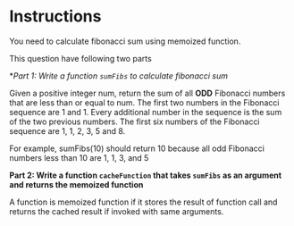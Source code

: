 # Instructions

You need to calculate fibonacci sum using memoized function.

This question have following two parts

**Part 1: Write a function `sumFibs` to calculate fibonacci sum*

Given a positive integer num, return the sum of all **ODD** Fibonacci
numbers that are less than or equal to num.
The first two numbers in the Fibonacci sequence are 1 and 1.
Every additional number in the sequence is the sum of the two
previous numbers. The first six numbers of the Fibonacci sequence
are 1, 1, 2, 3, 5 and 8.

For example, sumFibs(10) should return 10 because all odd Fibonacci
numbers less than 10 are 1, 1, 3, and 5

**Part 2: Write a function `cacheFunction` that takes `sumFibs` as an argument and returns the memoized function**

A function is memoized function if it stores the result of function call and returns the cached result if invoked with same arguments.
